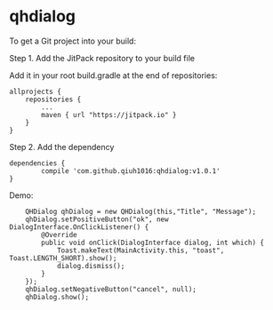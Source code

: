 # qhdialog



To get a Git project into your build:

Step 1. Add the JitPack repository to your build file

Add it in your root build.gradle at the end of repositories:

    allprojects {
		repositories {
			...
			maven { url "https://jitpack.io" }
		}
	}

Step 2. Add the dependency

	dependencies {
	        compile 'com.github.qiuh1016:qhdialog:v1.0.1'
	}



Demo:

        QHDialog qhDialog = new QHDialog(this,"Title", "Message");
        qhDialog.setPositiveButton("ok", new DialogInterface.OnClickListener() {
            @Override
            public void onClick(DialogInterface dialog, int which) {
                Toast.makeText(MainActivity.this, "toast", Toast.LENGTH_SHORT).show();
                dialog.dismiss();
            }
        });
        qhDialog.setNegativeButton("cancel", null);
        qhDialog.show();